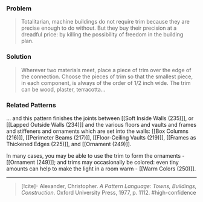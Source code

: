 ### Problem
>Totalitarian, machine buildings do not require trim because they are precise enough to do without. But they buy their precision at a dreadful price: by killing the possibility of freedom in the building plan.

### Solution
>Wherever two materials meet, place a piece of trim over the edge of the connection. Choose the pieces of trim so that the smallest piece, in each component, is always of the order of 1/2 inch wide. The trim can be wood, plaster, terracotta…

### Related Patterns
... and this pattern finishes the joints between [[Soft Inside Walls (235)]], or [[Lapped Outside Walls (234)]] and the various floors and vaults and frames and stiffeners and ornaments which are set into the walls: [[Box Columns (216)]], [[Perimeter Beams (217)]], [[Floor-Ceiling Vaults (219)]], [[Frames as Thickened Edges (225)]], and [[Ornament (249)]].

In many cases, you may be able to use the trim to form the ornaments - [[Ornament (249)]]; and trims may occasionally be colored: even tiny amounts can help to make the light in a room warm - [[Warm Colors (250)]].

---

> [!cite]- Alexander, Christopher. _A Pattern Language: Towns, Buildings, Construction_. Oxford University Press, 1977, p. 1112.
> #high-confidence 